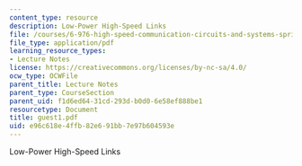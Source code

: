 ```yaml
---
content_type: resource
description: Low-Power High-Speed Links
file: /courses/6-976-high-speed-communication-circuits-and-systems-spring-2003/e96c618e4ffb82e691bb7e97b604593e_guest1.pdf
file_type: application/pdf
learning_resource_types:
- Lecture Notes
license: https://creativecommons.org/licenses/by-nc-sa/4.0/
ocw_type: OCWFile
parent_title: Lecture Notes
parent_type: CourseSection
parent_uid: f1d6ed64-31cd-293d-b0d0-6e58ef888be1
resourcetype: Document
title: guest1.pdf
uid: e96c618e-4ffb-82e6-91bb-7e97b604593e
---
```

Low-Power High-Speed Links
